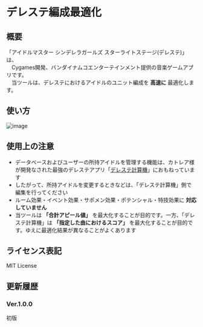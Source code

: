 # デレステ編成最適化

## 概要

「アイドルマスター シンデレラガールズ スターライトステージ(デレステ)」は、  
　Cygames開発、バンダイナムコエンターテインメント提供の音楽ゲームアプリです。  
　当ツールは、デレステにおけるアイドルのユニット編成を **高速に** 最適化します。

## 使い方

![image](https://user-images.githubusercontent.com/3734392/34440534-1cad3432-ecf9-11e7-843d-d94cada0e982.png)

## 使用上の注意

- データベースおよびユーザーの所持アイドルを管理する機能は、カトレア様が開発なされた最強のデレステアプリ「[デレステ計算機](http://imascgcalc.web.fc2.com)」におもねっています
- したがって、所持アイドルを変更するときなどは、「デレステ計算機」側で編集を行ってください
- ルーム効果・イベント効果・サポメン効果・ポテンシャル・特技効果に **対応していません**
- 当ツールは **「合計アピール値」** を最大化することが目的です。一方、「デレステ計算機」は **「指定した曲におけるスコア」** を最大化することが目的です。ゆえに最適化結果が異なることがよくあります

## ライセンス表記

MIT License

## 更新履歴

### Ver.1.0.0

初版
